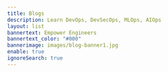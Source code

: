 ```yaml
---
title: Blogs
description: Learn DevOps, DevSecOps, MLOps, AIOps
layout: list
bannertext: Empower Engineers
bannertext_color: "#000"
bannerimage: images/blog-banner1.jpg
enable: true
ignoreSearch: true
---
```

